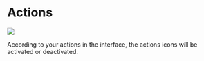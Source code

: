Actions
=======

![](processes-actions.png)

According to your actions in the interface, the actions icons will be activated or deactivated.

